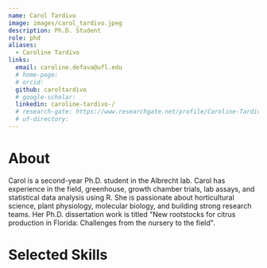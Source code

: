 ```yaml
---
name: Carol Tardivo
image: images/carol_tardivo.jpeg
description: Ph.D. Student
role: phd
aliases:
  - Caroline Tardivo
links:
  email: caroline.defava@ufl.edu
  # home-page: 
  # orcid: 
  github: caroltardivo
  # google-scholar: 
  linkedin: caroline-tardivo-/
  # research-gate: https://www.researchgate.net/profile/Caroline-Tardivo
  # uf-directory:
---
```

# About
Carol is a second-year Ph.D. student in the Albrecht lab. Carol has experience in the field, greenhouse, growth chamber trials, lab assays, and statistical data analysis using R. She is passionate about horticultural science, plant physiology, molecular biology, and building strong research teams. Her Ph.D. dissertation work is titled "New rootstocks for citrus production in Florida: Challenges from the nursery to the field".

# Selected Skills